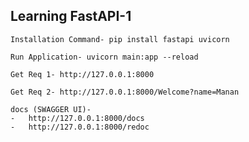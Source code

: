 ## Learning FastAPI-1 

```
Installation Command- pip install fastapi uvicorn
```

```
Run Application- uvicorn main:app --reload
```

```
Get Req 1- http://127.0.0.1:8000
```

```
Get Req 2- http://127.0.0.1:8000/Welcome?name=Manan
```

```
docs (SWAGGER UI)- 
-   http://127.0.0.1:8000/docs
-   http://127.0.0.1:8000/redoc
```